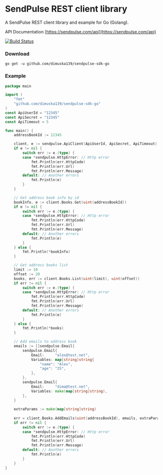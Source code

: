 # SendPulse REST client library
A SendPulse REST client library and example for Go (Golang).

API Documentation [https://sendpulse.com/api](https://sendpulse.com/api)

[![Build Status](https://travis-ci.org/dimuska139/sendpulse-sdk-go.svg?branch=master)](https://travis-ci.org/dimuska139/sendpulse-sdk-go)

### Download

```shell
go get -u github.com/dimuska139/sendpulse-sdk-go
```

### Example
```go
package main

import (
	"fmt"
	"github.com/dimuska139/sendpulse-sdk-go"
)
const ApiUserId = "12345"
const ApiSecret = "12345"
const ApiTimeout = 5

func main() {
	addressBookId := 12345

	client, e := sendpulse.ApiClient(ApiUserId, ApiSecret, ApiTimeout)
	if e != nil {
		switch err := e.(type) {
		case *sendpulse.HttpError: // Http error
			fmt.Println(err.HttpCode)
			fmt.Println(err.Url)
			fmt.Println(err.Message)
		default: // Another errors
			fmt.Println(e)
		}
	}

	// Get address book info by id
	bookInfo, e := client.Books.Get(uint(addressBookId))
	if e != nil {
		switch err := e.(type) {
		case *sendpulse.HttpError: // Http error
			fmt.Println(err.HttpCode)
			fmt.Println(err.Url)
			fmt.Println(err.Message)
		default: // Another errors
			fmt.Println(e)
		}
	} else {
		fmt.Println(*bookInfo)
	}

	// Get address books list
	limit := 10
	offset := 20
	books, err := client.Books.List(uint(limit), uint(offset))
	if err != nil {
		switch err := e.(type) {
		case *sendpulse.HttpError: // Http error
			fmt.Println(err.HttpCode)
			fmt.Println(err.Url)
			fmt.Println(err.Message)
		default: // Another errors
			fmt.Println(e)
		}
	} else {
		fmt.Println(*books)
	}

	// Add emails to address book
	emails := []sendpulse.Email{
		sendpulse.Email{
			Email:     "alex@test.net",
			Variables: map[string]string{
				"name": "Alex",
				"age": "25",
			},
		},
		sendpulse.Email{
			Email:     "dima@test.net",
			Variables: make(map[string]string),
		},
	}
	
	extraParams := make(map[string]string)
	
	err = client.Books.AddEmails(uint(addressBookId), emails, extraParams)
	if err != nil {
		switch err := e.(type) {
		case *sendpulse.HttpError: // Http error
			fmt.Println(err.HttpCode)
			fmt.Println(err.Url)
			fmt.Println(err.Message)
		default: // Another errors
			fmt.Println(e)
		}
	}
}
```
